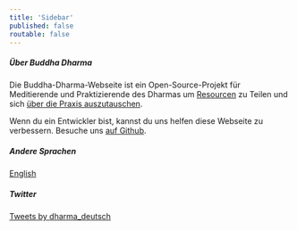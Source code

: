 ```yaml
---
title: 'Sidebar'
published: false
routable: false
---
```


##### Über Buddha Dharma
Die Buddha-Dharma-Webseite ist ein Open-Source-Projekt für Meditierende und Praktizierende des Dharmas um [Resourcen](/resources) zu Teilen und sich [über die Praxis auszutauschen](/community).

Wenn du ein Entwickler bist, kannst du uns helfen diese Webseite zu verbessern.
Besuche uns [auf Github](https://github.com/buddha-dharma).
##### Andere Sprachen
<a href="/en">English</a>
##### Twitter
<a class="twitter-timeline" data-width="500" data-height="600" data-theme="light" href="https://twitter.com/dharma_deutsch?ref_src=twsrc%5Etfw">Tweets by dharma_deutsch</a> <script async src="//platform.twitter.com/widgets.js" charset="utf-8"></script>
